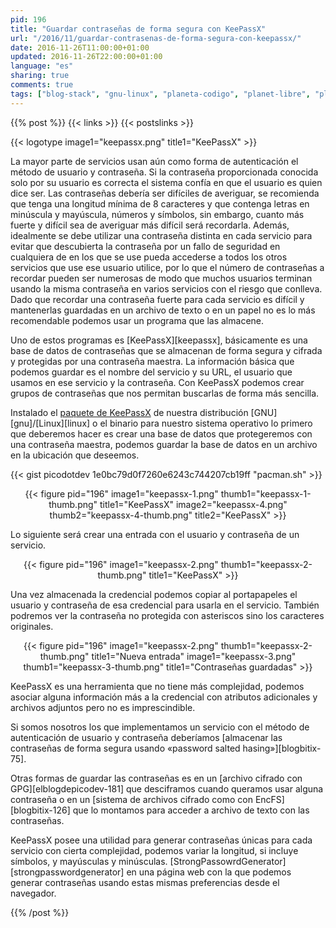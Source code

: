 ```yaml
---
pid: 196
title: "Guardar contraseñas de forma segura con KeePassX"
url: "/2016/11/guardar-contrasenas-de-forma-segura-con-keepassx/"
date: 2016-11-26T11:00:00+01:00
updated: 2016-11-26T22:00:00+01:00
language: "es"
sharing: true
comments: true
tags: ["blog-stack", "gnu-linux", "planeta-codigo", "planet-libre", "planeta-linux"]
---
```


{{% post %}}
{{< links >}}
{{< postslinks >}}

{{< logotype image1="keepassx.png" title1="KeePassX" >}}

La mayor parte de servicios usan aún como forma de autenticación el método de usuario y contraseña. Si la contraseña proporcionada conocida solo por su usuario es correcta el sistema confía en que el usuario es quien dice ser. Las contraseñas debería ser difíciles de averiguar, se recomienda que tenga una longitud mínima de 8 caracteres y que contenga letras en minúscula y mayúscula, números y símbolos, sin embargo, cuanto más fuerte y difícil sea de averiguar más difícil será recordarla. Además, idealmente se debe utilizar una contraseña distinta en cada servicio para evitar que descubierta la contraseña por un fallo de seguridad en cualquiera de en los que se use pueda accederse a todos los otros servicios que use ese usuario utilice, por lo que el número de contraseñas a recordar pueden ser numerosas de modo que muchos usuarios terminan usando la misma contraseña en varios servicios con el riesgo que conlleva. Dado que recordar una contraseña fuerte para cada servicio es difícil y mantenerlas guardadas en un archivo de texto o en un papel no es lo más recomendable podemos usar un programa que las almacene.

Uno de estos programas es [KeePassX][keepassx], básicamente es una base de datos de contraseñas que se almacenan de forma segura y cifrada y protegidas por una contraseña maestra. La información básica que podemos guardar es el nombre del servicio y su URL, el usuario que usamos en ese servicio y la contraseña. Con KeePassX podemos crear grupos de contraseñas que nos permitan buscarlas de forma más sencilla.

Instalado el [paquete de KeePassX](https://www.archlinux.org/packages/community/x86_64/keepassx2/) de nuestra distribución [GNU][gnu]/[Linux][linux] o el binario para nuestro sistema operativo lo primero que deberemos hacer es crear una base de datos que protegeremos con una contraseña maestra, podemos guardar la base de datos en un archivo en la ubicación que deseemos.

{{< gist picodotdev 1e0bc79d0f7260e6243c744207cb19ff "pacman.sh" >}}

<div class="media" style="text-align: center;">
    {{< figure pid="196"
        image1="keepassx-1.png" thumb1="keepassx-1-thumb.png" title1="KeePassX"
        image2="keepassx-4.png" thumb2="keepassx-4-thumb.png" title2="KeePassX" >}}
</div>

Lo siguiente será crear una entrada con el usuario y contraseña de un servicio.

<div class="media" style="text-align: center;">
    {{< figure pid="196"
        image1="keepassx-2.png" thumb1="keepassx-2-thumb.png" title1="KeePassX" >}}
</div>

Una vez almacenada la credencial podemos copiar al portapapeles el usuario y contraseña de esa credencial para usarla en el servicio. También podremos ver la contraseña no protegida con asteriscos sino los caracteres originales.

<div class="media" style="text-align: center;">
    {{< figure pid="196"
        image1="keepassx-2.png" thumb1="keepassx-2-thumb.png" title1="Nueva entrada"
        image1="keepassx-3.png" thumb1="keepassx-3-thumb.png" title1="Contraseñas guardadas" >}}
</div>

KeePassX es una herramienta que no tiene más complejidad, podemos asociar alguna información más a la credencial con atributos adicionales y archivos adjuntos pero no es imprescindible.

Si somos nosotros los que implementamos un servicio con el método de autenticación de usuario y contraseña deberíamos [almacenar las contraseñas de forma segura usando «password salted hasing»][blogbitix-75].

Otras formas de guardar las contraseñas es en un [archivo cifrado con GPG][elblogdepicodev-181] que desciframos cuando queramos usar alguna contraseña o en un [sistema de archivos cifrado como con EncFS][blogbitix-126] que lo montamos para acceder a archivo de texto con las contraseñas.

KeePassX posee una utilidad para generar contraseñas únicas para cada servicio con cierta complejidad, podemos variar la longitud, si incluye símbolos, y mayúsculas y minúsculas. [StrongPassowrdGenerator][strongpasswordgenerator] en una página web con la que podemos generar contraseñas usando estas mismas preferencias desde el navegador.

{{% /post %}}
